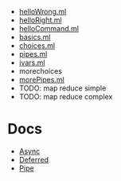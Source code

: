 - [helloWrong.ml](helloWrong.ml)
- [helloRight.ml](helloRight.ml)
- [helloCommand.ml](helloCommand.ml)
- [basics.ml](basics.ml)
- [choices.ml](choices.ml)
- [pipes.ml](pipes.ml)
- [ivars.ml](ivars.ml)
- morechoices
- [morePipes.ml](morePipes.ml)
- TODO: map reduce simple
- TODO: map reduce complex

# Docs #
- [Async](https://ocaml.janestreet.com/ocaml-core/111.28.00/doc/async/#Std)
- [Deferred](https://ocaml.janestreet.com/ocaml-core/111.28.00/doc/async/#Std.Deferred)
- [Pipe](https://ocaml.janestreet.com/ocaml-core/111.28.00/doc/async/#Std.Pipe)
